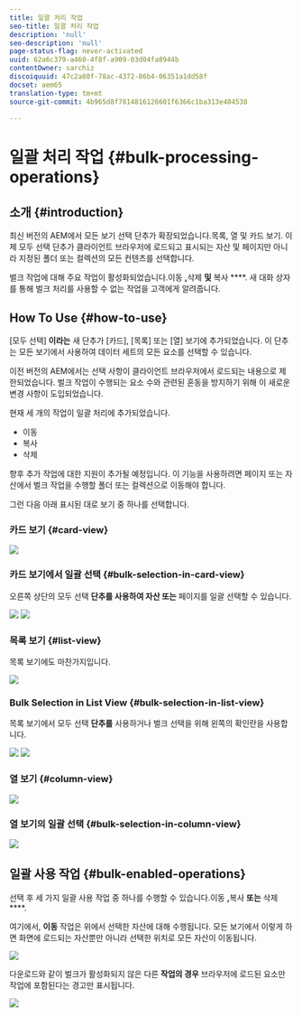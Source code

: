```yaml
---
title: 일괄 처리 작업
seo-title: 일괄 처리 작업
description: 'null'
seo-description: 'null'
page-status-flag: never-activated
uuid: 62a6c379-a460-4f8f-a909-03d04fa8944b
contentOwner: sarchiz
discoiquuid: 47c2a80f-78ac-4372-86b4-06351a1dd58f
docset: aem65
translation-type: tm+mt
source-git-commit: 4b965d8f7814816126601f6366c1ba313e404538

---
```



# 일괄 처리 작업 {#bulk-processing-operations}

## 소개 {#introduction}

최신 버전의 AEM에서 모든 보기 선택 단추가 확장되었습니다.목록, 열 및 카드 보기. 이제 모두 선택 단추가 클라이언트 브라우저에 로드되고 표시되는 자산 및 페이지만 아니라 지정된 폴더 또는 컬렉션의 모든 컨텐츠를 선택합니다.

벌크 작업에 대해 주요 작업이 활성화되었습니다.이동 **,**&#x200B;삭제 **및** 복사 ****. 새 대화 상자를 통해 벌크 처리를 사용할 수 없는 작업을 고객에게 알려줍니다.

## How To Use {#how-to-use}

[모두 선택] **이라는** 새 단추가 [카드], [목록] 또는 [열] 보기에 추가되었습니다. 이 단추는 모든 보기에서 사용하여 데이터 세트의 모든 요소를 선택할 수 있습니다.

이전 버전의 AEM에서는 선택 사항이 클라이언트 브라우저에서 로드되는 내용으로 제한되었습니다. 벌크 작업이 수행되는 요소 수와 관련된 혼동을 방지하기 위해 이 새로운 변경 사항이 도입되었습니다.

현재 세 개의 작업이 일괄 처리에 추가되었습니다.

* 이동
* 복사
* 삭제

향후 추가 작업에 대한 지원이 추가될 예정입니다.
이 기능을 사용하려면 페이지 또는 자산에서 벌크 작업을 수행할 폴더 또는 컬렉션으로 이동해야 합니다.

그런 다음 아래 표시된 대로 보기 중 하나를 선택합니다.

### 카드 보기 {#card-view}

![](assets/unu.png)

### 카드 보기에서 일괄 선택 {#bulk-selection-in-card-view}

오른쪽 상단의 모두 선택 **단추를 사용하여 자산 또는** 페이지를 일괄 선택할 수 있습니다.

![](assets/doi.png) ![](assets/trei.png)

### 목록 보기 {#list-view}

목록 보기에도 마찬가지입니다.

![](assets/patru_modified.png)

### Bulk Selection in List View {#bulk-selection-in-list-view}

목록 보기에서 모두 선택 **단추를** 사용하거나 벌크 선택을 위해 왼쪽의 확인란을 사용합니다.

![](assets/cinci.png) ![](assets/sase.png)

### 열 보기 {#column-view}

![](assets/sapte.png)

### 열 보기의 일괄 선택 {#bulk-selection-in-column-view}

![](assets/opt.png)

## 일괄 사용 작업 {#bulk-enabled-operations}

선택 후 세 가지 일괄 사용 작업 중 하나를 수행할 수 있습니다.이동 **,**&#x200B;복사 **또는** 삭제 ****.

여기에서, **이동** 작업은 위에서 선택한 자산에 대해 수행됩니다. 모든 보기에서 이렇게 하면 화면에 로드되는 자산뿐만 아니라 선택한 위치로 모든 자산이 이동됩니다.

![](assets/noua.png)

다운로드와 같이 벌크가 활성화되지 않은 다른 **작업의 경우** 브라우저에 로드된 요소만 작업에 포함된다는 경고만 표시됩니다.

![](assets/zece.png)
